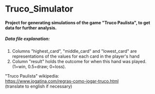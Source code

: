# Truco_Simulator
#### Project for generating simulations of the game "Truco Paulista", to get data for further analysis.

##### Data file explanation:
1. Columns "highest_card", "middle_card" and "lowest_card" are representations of the values for each card in the player's hand
2. Column "result" holds the outcome for when this hand was played. (1=win, 0.5=draw; 0=loss).


"Truco Paulista" wikipedia: \
https://www.jogatina.com/regras-como-jogar-truco.html \
(translate to english if necessary)

